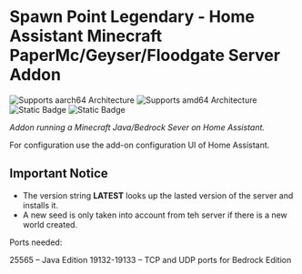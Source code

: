 # Spawn Point Legendary - Home Assistant Minecraft PaperMc/Geyser/Floodgate Server Addon

![Supports aarch64 Architecture][aarch64-shield]
![Supports amd64 Architecture][amd64-shield]
![Static Badge](https://img.shields.io/badge/project_stage-experimental-yellow?style=plastic)
![Static Badge](https://img.shields.io/badge/release-2024.1.0-blue?style=plastic&label=release)

_Addon running a Minecraft Java/Bedrock Sever on Home Assistant._

For configuration use the add-on configuration UI of Home Assistant.

## Important Notice

- The version string **LATEST** looks up the lasted version of the server and installs it.
- A new seed is only taken into account from teh server if there is a new world created.

[aarch64-shield]: https://img.shields.io/badge/aarch64-yes-green.svg
[amd64-shield]: https://img.shields.io/badge/amd64-yes-green.svg

Ports needed:

25565 – Java Edition
19132-19133 – TCP and UDP ports for Bedrock Edition
